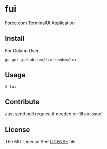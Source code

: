 # fui

Force.com TerminalUI Application

## Install

For Golang User
```
go get github.com/tzmfreedom/fui
```

## Usage

```
$ fui
```

## Contribute

Just send pull request if needed or fill an issue!

## License

The MIT License See [LICENSE](https://github.com/tzmfreedom/fui/blob/master/LICENSE) file.
